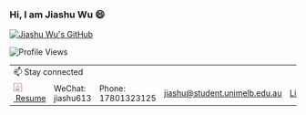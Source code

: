 ### Hi, I am Jiashu Wu 😄

[![Jiashu Wu's GitHub](https://github-readme-stats.vercel.app/api?username=JiashuWu&show_icons=true&count_private=true&hide=issues,contribs&theme=vue)](https://github.com/JiashuWu/)

![Profile Views](https://komarev.com/ghpvc/?username=JiashuWu&style=flat&color=orange)

<!--
[![Jiashu Wu's GitHub Top Languages](https://github-readme-stats.vercel.app/api/top-langs/?username=JiashuWu&layout=compact&hide=javascript,html,css,hack)](https://github.com/JiashuWu)
-->

<table>
  <tr>
    <td colspan="5">📫 Stay connected</td>
  </tr>
  
  <tr>
    <td><a href="https://jiashuwu.github.io/JiashuWu/Resume/吴嘉澍.pdf" target="_blank" rel="noopener noreferrer"><img src="https://github.com/JiashuWu/jiashuwu.github.io/blob/master/icons/pdf.svg" width="15" height="15">&nbspResume</a></td>
    <td>WeChat: jiashu613</td>
    <td>Phone: 17801323125</td>
    <td><a href="mailto:jiashu@student.unimelb.edu.au">jiashu@student.unimelb.edu.au</a></td>
    <td><a href="https://www.linkedin.com/in/jiashu-wu/">LinkedIn</a></td>
  </tr>
</table>

<!--
**JiashuWu/JiashuWu** is a ✨ _special_ ✨ repository because its `README.md` (this file) appears on your GitHub profile.

Here are some ideas to get you started:

- 🔭 I’m currently working on ...
- 🌱 I’m currently learning ...
- 👯 I’m looking to collaborate on ...
- 🤔 I’m looking for help with ...
- 💬 Ask me about ...
- 📫 How to reach me: ...
- 😄 Pronouns: ...
- ⚡ Fun fact: ...
-->
